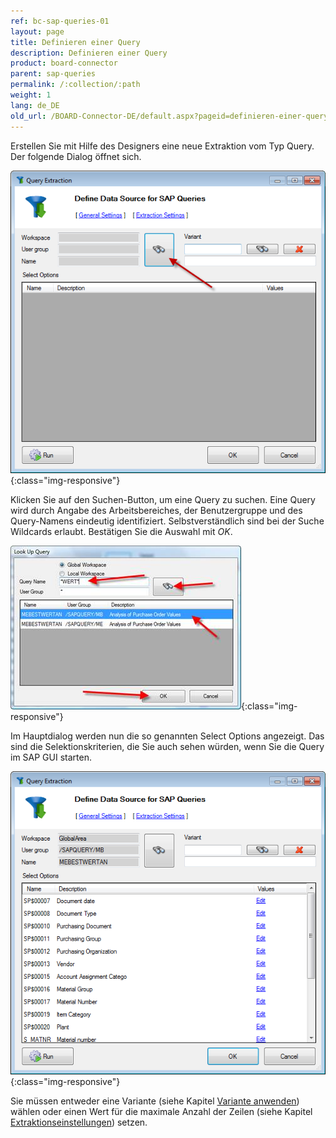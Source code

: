 ```yaml
---
ref: bc-sap-queries-01
layout: page
title: Definieren einer Query
description: Definieren einer Query
product: board-connector
parent: sap-queries
permalink: /:collection/:path
weight: 1
lang: de_DE
old_url: /BOARD-Connector-DE/default.aspx?pageid=definieren-einer-query
---
```


Erstellen Sie mit Hilfe des Designers eine neue Extraktion vom Typ Query. Der folgende Dialog öffnet sich. 

![SAPQuery-01](/img/content/SAPQuery-01.png){:class="img-responsive"}


Klicken Sie auf den Suchen-Button, um eine Query zu suchen. Eine Query wird durch Angabe des Arbeitsbereiches, der Benutzergruppe und des Query-Namens eindeutig identifiziert. Selbstverständlich sind bei der Suche Wildcards erlaubt. Bestätigen Sie die Auswahl mit *OK*.

![SAPQuery-02](/img/content/SAPQuery-02.png){:class="img-responsive"}


Im Hauptdialog werden nun die so genannten Select Options angezeigt. Das sind die Selektionskriterien, die Sie auch sehen würden, wenn Sie die Query im SAP GUI starten.


![SAPQuery-03](/img/content/SAPQuery-03.png){:class="img-responsive"}

Sie müssen entweder eine Variante (siehe Kapitel [Variante anwenden](./varianten-anwenden)) wählen oder einen Wert für die maximale Anzahl der Zeilen (siehe Kapitel [Extraktionseinstellungen](./query-extraktionseinstellungen)) setzen.


